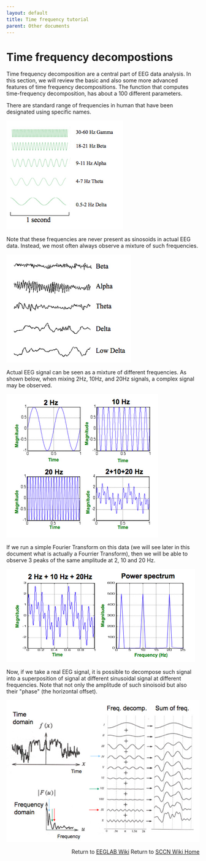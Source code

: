 ```yaml
---
layout: default
title: Time frequency tutorial
parent: Other documents
---
```


Time frequency decompostions
============================

Time frequency decomposition are a central part of EEG data analysis. In
this section, we will review the basic and also some more advanced
features of time frequency decompositions. The function that computes
time-frequency decomposition, has about a 100 different parameters.

There are standard range of frequencies in human that have been
designated using specific names.

![center\|alt text](/assets/images/Freqs.jpg)

Note that these frequencies are never present as sinosoids in actual EEG
data. Instead, we most often always observe a mixture of such
frequencies.

![center\|alt text](/assets/images/Freqs2.jpg)

Actual EEG signal can be seen as a mixture of different frequencies. As
shown below, when mixing 2Hz, 10Hz, and 20Hz signals, a complex signal
may be observed.

![center\|alt text](/assets/images/Timefreq1.jpg)

If we run a simple Fourier Transform on this data (we will see later in
this document what is actually a Fourrier Transform), then we will be
able to observe 3 peaks of the same amplitude at 2, 10 and 20 Hz.

![center\|alt text](/assets/images/Timefreq2.jpg)

Now, if we take a real EEG signal, it is possible to decompose such
signal into a superposition of signal at different sinusoidal signal at
different frequencies. Note that not only the amplitude of such
sinoisoid but also their "phase" (the horizontal offset).

![center\|alt text](/assets/images/Timefreq3.jpg)

<div align=right>

Return to [EEGLAB Wiki](/EEGLAB "wikilink")
Return to [SCCN Wiki Home](/Main_Page "wikilink")

</div>
